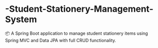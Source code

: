 # -Student-Stationery-Management-System
📦 A Spring Boot application to manage student stationery items using Spring MVC and Data JPA with full CRUD functionality.
